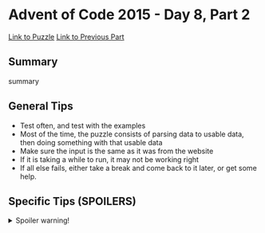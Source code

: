 # Advent of Code 2015 - Day 8, Part 2

[Link to Puzzle](https://adventofcode.com/2015/day/8#part2)
[Link to Previous Part](https://github.com/CodingAP/unofficial-aoc-syllabus/blob/main/years/2015/day8/part1.md)

## Summary
summary

## General Tips
- Test often, and test with the examples
- Most of the time, the puzzle consists of parsing data to usable data, then doing something with that usable data
- Make sure the input is the same as it was from the website
- If it is taking a while to run, it may not be working right
- If all else fails, either take a break and come back to it later, or get some help.

## Specific Tips (SPOILERS)
<details> <summary>Spoiler warning!</summary>

specific tips

</details>